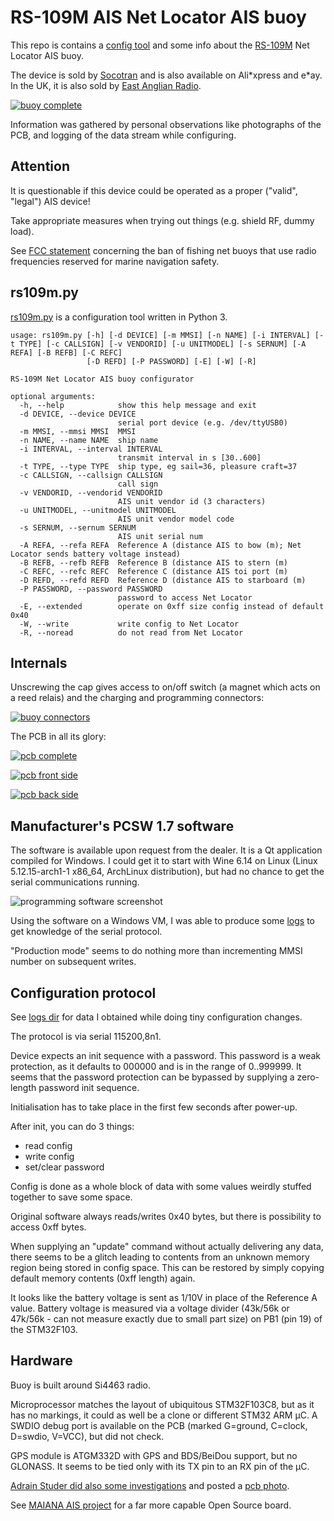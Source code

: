 # RS-109M AIS Net Locator AIS buoy

This repo is contains a [config tool](rs109m.py) and some info about the [RS-109M](https://opcenter.de/pub/Boot/RS_109M_manual.pdf) Net Locator AIS buoy.

The device is sold by [Socotran](http://web.archive.org/web/20210806132018/https://socotran.com/products/fishing-net-tracker-locator-gps-marine-ais-netsonde-net-sonde-for-boating-rs-109m) and is also available on Ali\*xpress and e\*ay. In the UK, it is also sold by [East Anglian Radio](http://web.archive.org/web/20210806152420/https://www.eastanglianradio.com/rs-109-ais.html).

[![buoy complete](bin/images/buoy_800px.jpg)](bin/images/buoy.jpg)

Information was gathered by personal observations like photographs of the PCB, and logging of the data stream while configuring.

## Attention

It is questionable if this device could be operated as a proper ("valid", "legal") AIS device!

Take appropriate measures when trying out things (e.g. shield RF, dummy load).

See [FCC statement](http://web.archive.org/web/20210806152632/https://docs.fcc.gov/public/attachments/DA-18-1211A1_Rcd.pdf) concerning the ban of fishing net buoys that use radio frequencies reserved for marine navigation safety.

## rs109m.py

[rs109m.py](rs109m.py) is a configuration tool written in Python 3.


```
usage: rs109m.py [-h] [-d DEVICE] [-m MMSI] [-n NAME] [-i INTERVAL] [-t TYPE] [-c CALLSIGN] [-v VENDORID] [-u UNITMODEL] [-s SERNUM] [-A REFA] [-B REFB] [-C REFC]
                 [-D REFD] [-P PASSWORD] [-E] [-W] [-R]

RS-109M Net Locator AIS buoy configurator

optional arguments:
  -h, --help            show this help message and exit
  -d DEVICE, --device DEVICE
                        serial port device (e.g. /dev/ttyUSB0)
  -m MMSI, --mmsi MMSI  MMSI
  -n NAME, --name NAME  ship name
  -i INTERVAL, --interval INTERVAL
                        transmit interval in s [30..600]
  -t TYPE, --type TYPE  ship type, eg sail=36, pleasure craft=37
  -c CALLSIGN, --callsign CALLSIGN
                        call sign
  -v VENDORID, --vendorid VENDORID
                        AIS unit vendor id (3 characters)
  -u UNITMODEL, --unitmodel UNITMODEL
                        AIS unit vendor model code
  -s SERNUM, --sernum SERNUM
                        AIS unit serial num
  -A REFA, --refa REFA  Reference A (distance AIS to bow (m); Net Locator sends battery voltage instead)
  -B REFB, --refb REFB  Reference B (distance AIS to stern (m)
  -C REFC, --refc REFC  Reference C (distance AIS toi port (m)
  -D REFD, --refd REFD  Reference D (distance AIS to starboard (m)
  -P PASSWORD, --password PASSWORD
                        password to access Net Locator
  -E, --extended        operate on 0xff size config instead of default 0x40
  -W, --write           write config to Net Locator
  -R, --noread          do not read from Net Locator

```
## Internals

Unscrewing the cap gives access to on/off switch (a magnet which acts on a reed relais) and the charging and programming connectors:

[![buoy connectors](bin/images/buoy_connectors_800px.jpg)](bin/images/buoy_connectors.jpg)

The PCB in all its glory:

[![pcb complete](bin/images/pcb_complete_800px.jpg)](bin/images/pcb_complete.jpg)

[![pcb front side](bin/images/pcb_front_800px.jpg)](bin/images/pcb_front.jpg)

[![pcb back side](bin/images/pcb_back_800px.jpg)](bin/images/pcb_back.jpg)


## Manufacturer's PCSW 1.7 software

The software is available upon request from the dealer.
It is a Qt application compiled for Windows. I could get it to start with Wine 6.14 on Linux (Linux 5.12.15-arch1-1 x86_64, ArchLinux distribution), but had no chance to get the serial communications running.

![programming software screenshot](bin/images/pcsw17_screenshot_en.png)

Using the software on a Windows VM, I was able to produce some [logs](bin/logs/) to get knowledge of the serial protocol.

"Production mode" seems to do nothing more than incrementing MMSI number on subsequent writes.

## Configuration protocol

See [logs dir](bin/logs/) for data I obtained while doing tiny configuration changes.

The protocol is via serial 115200,8n1.

Device expects an init sequence with a password. This password is a weak protection, as it defaults to 000000 and is in the range of 0..999999.
It seems that the password protection can be bypassed by supplying a zero-length password init sequence.

Initialisation has to take place in the first few seconds after power-up.

After init, you can do 3 things:
 * read config
 * write config
 * set/clear password

Config is done as a whole block of data with some values weirdly stuffed together to save some space.

Original software always reads/writes 0x40 bytes, but there is possibility to access 0xff bytes.

When supplying an "update" command without actually delivering any data, there seems to be a glitch leading to contents from an unknown memory region being stored in config space.
This can be restored by simply copying default memory contents (0xff length) again.

It looks like the battery voltage is sent as 1/10V in place of the Reference A value.
Battery voltage is measured via a voltage divider (43k/56k or 47k/56k - can not measure exactly due to small part size) on PB1 (pin 19) of the STM32F103.

## Hardware

Buoy is built around Si4463 radio.

Microprocessor matches the layout of ubiquitous STM32F103C8, but as it has no markings, it could as well be a clone or different STM32 ARM µC.
A SWDIO debug port is available on the PCB (marked G=ground, C=clock, D=swdio, V=VCC), but did not check.

GPS module is ATGM332D with GPS and BDS/BeiDou support, but no GLONASS. It seems to be tied only with its TX pin to an RX pin of the µC.

[Adrain Studer did also some investigations](https://mobile.twitter.com/AdiStuder/status/1380290819056304130) and posted a [pcb photo](http://web.archive.org/web/20210809180746/https://pbs.twimg.com/media/Ex3FZafUcAIMJLL?format=jpg&name=4096x4096).

See [MAIANA AIS project](https://github.com/peterantypas/maiana) for a far more capable Open Source board.

